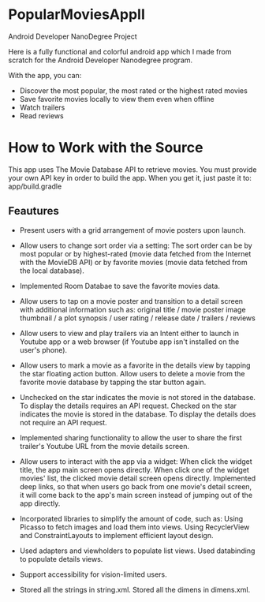 # PopularMoviesAppII
Android Developer NanoDegree Project

Here is a fully functional and colorful android app which I made from scratch for the Android Developer Nanodegree program.

With the app, you can:

   * Discover the most popular, the most rated or the highest rated movies
   * Save favorite movies locally to view them even when offline
   * Watch trailers
   * Read reviews

# How to Work with the Source

This app uses The Movie Database API to retrieve movies. You must provide your own API key in order to build the app. When you get it, just paste it to: app/build.gradle

## Feautures

* Present users with a grid arrangement of movie posters upon launch.

* Allow users to change sort order via a setting: The sort order can be by most popular or by highest-rated (movie data fetched from the Internet with the MovieDB API) or by favorite movies (movie data fetched from the local database).

* Implemented Room Databae to save the favorite movies data.

* Allow users to tap on a movie poster and transition to a detail screen with additional information such as: original title / movie poster image thumbnail / a plot synopsis / user rating / release date / trailers / reviews

* Allow users to view and play trailers via an Intent either to launch in Youtube app or a web browser (if Youtube app isn't installed on the user's phone).

* Allow users to mark a movie as a favorite in the details view by tapping the star floating action button. Allow users to delete a movie from the favorite movie database by tapping the star button again.

* Unchecked on the star indicates the movie is not stored in the database. To display the details requires an API request. Checked on the star indicates the movie is stored in the database. To display the details does not require an API request.

* Implemented sharing functionality to allow the user to share the first trailer's Youtube URL from the movie details screen.

* Allow users to interact with the app via a widget: When click the widget title, the app main screen opens directly. When click one of the widget movies' list, the clicked movie detail screen opens directly. Implemented deep links, so that when users go back from one movie's detail screen, it will come back to the app's main screen instead of jumping out of the app directly.


* Incorporated libraries to simplify the amount of code, such as: Using Picasso to fetch images and load them into views. Using RecyclerView and ConstraintLayouts to implement efficient layout design.

* Used adapters and viewholders to populate list views. Used databinding to populate details views.

* Support accessibility for vision-limited users.

* Stored all the strings in string.xml. Stored all the dimens in dimens.xml.
